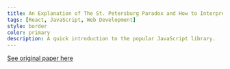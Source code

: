 ```yaml
---
title: An Explanation of The St. Petersburg Paradox and How to Interpret the Result
tags: [React, JavaScript, Web Development]
style: border
color: primary
description: A quick introduction to the popular JavaScript library.
---
```

<script src="https://acrobatservices.adobe.com/view-sdk/viewer.js"></script>

[See original paper here](https://drive.google.com/file/d/1zP2M-q5CHBy7oIcqDcIoyCcdPlkMO4PY/view?usp=sharing)

 <div id="adobe-dc-view"></div>
  <script type="text/javascript">
   document.addEventListener("adobe_dc_view_sdk.ready", function()
   {
      var adobeDCView = new AdobeDC.View({clientId: "011232bf214649aa9f2b069e5d88822f", divId: "adobe-dc-view"});
      adobeDCView.previewFile(
     {
         content:  {location: {url: "assets/paradox.pdf">}},
         metaData: {fileName: "paradox.pdf"}
     });
   });
  </script>
